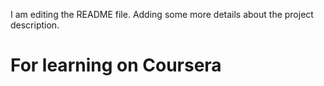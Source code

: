 I am editing the README file. Adding some more details about the project description.

# For learning on Coursera 
